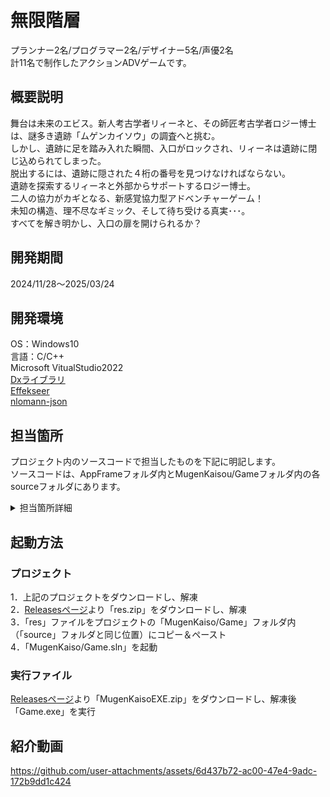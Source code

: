 # 無限階層
プランナー2名/プログラマー2名/デザイナー5名/声優2名<br>
計11名で制作したアクションADVゲームです。

## 概要説明
舞台は未来のエビス。新人考古学者リィーネと、その師匠考古学者ロジー博士は、謎多き遺跡「ムゲンカイソウ」の調査へと挑む。<br>
しかし、遺跡に足を踏み入れた瞬間、入口がロックされ、リィーネは遺跡に閉じ込められてしまった。<br>
脱出するには、遺跡に隠された４桁の番号を見つけなければならない。<br>
遺跡を探索するリィーネと外部からサポートするロジー博士。<br>
二人の協力がカギとなる、新感覚協力型アドベンチャーゲーム！<br>
未知の構造、理不尽なギミック、そして待ち受ける真実･･･。<br>
すべてを解き明かし、入口の扉を開けられるか？

## 開発期間
2024/11/28～2025/03/24

## 開発環境
OS：Windows10<br>
言語：C/C++<br>
Microsoft VitualStudio2022<br>
[Dxライブラリ](https://dxlib.xsrv.jp/)<br>
[Effekseer](https://effekseer.github.io/jp/)<br>
[nlomann-json](https://github.com/nlohmann/json)

## 担当箇所
プロジェクト内のソースコードで担当したものを下記に明記します。<br>
ソースコードは、AppFrameフォルダ内とMugenKaisou/Gameフォルダ内の各sourceフォルダにあります。
<details>
<summary>担当箇所詳細</summary>
<pre>

- AppFrame（自作ゲームフレームワーク用のライブラリProject）
    - コントローラー制御
    gamepad
    - 計算系処理
    MyMath
- MugenKaisou（ゲーム本体のProject）
    - 3Dゲームモードメイン処理
    ModeGame
    - キャラクター制御
    Chara
    - カメラ制御
    Camera
    
    - Roomフォルダ（ステージ（部屋）関連）
        - 各ステージ制御
        RoomBase
        RoomCalcHighLevel
        RoomCalcLabyrinth
        RoomData
        RoomEntrance
        RoomMuseum
        RoomPizza
        RoomSlidePuzzle
        - ステージデータの読み込み、管理
        RoomData
        - ステージの切り替え
        RoomServer
        Room.h

    - ステージギミック
    BeltConveyor
    Door
    Pizza
    ShiftBlock

    - 画面効果（フェードインアウト）
    Fade
    ModeFade
</pre>
</details>

## 起動方法
### プロジェクト
1．上記のプロジェクトをダウンロードし、解凍<br>
2．[Releasesページ](https://github.com/HiroShi09Skr/MugenKaiso/releases)より「res.zip」をダウンロードし、解凍<br>
3．「res」ファイルをプロジェクトの「MugenKaiso/Game」フォルダ内（「source」フォルダと同じ位置）にコピー＆ペースト<br>
4．「MugenKaiso/Game.sln」を起動
### 実行ファイル
[Releasesページ](https://github.com/HiroShi09Skr/MugenKaiso/releases)より「MugenKaisoEXE.zip」をダウンロードし、解凍後「Game.exe」を実行

## 紹介動画
https://github.com/user-attachments/assets/6d437b72-ac00-47e4-9adc-172b9dd1c424

